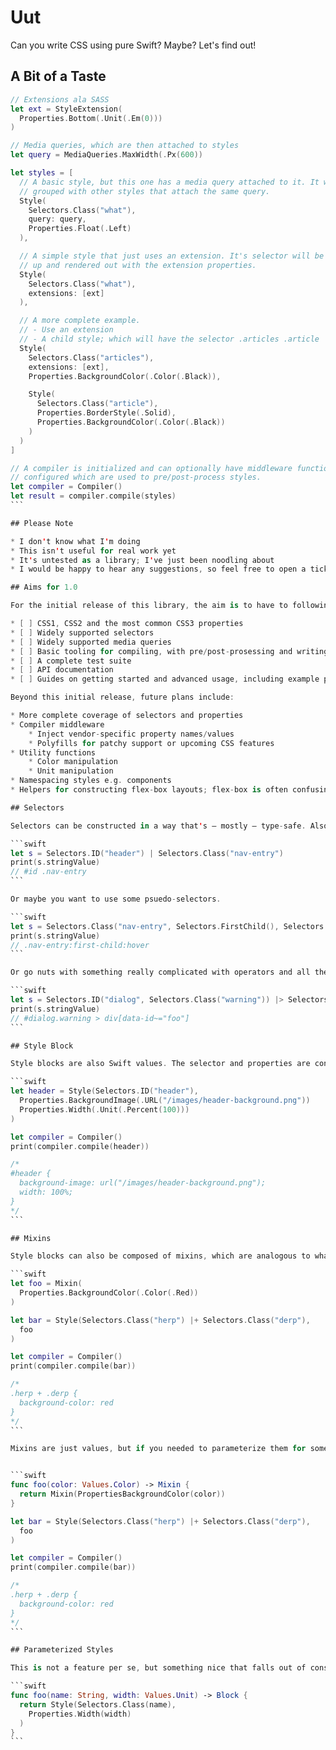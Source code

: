 # Uut

Can you write CSS using pure Swift? Maybe? Let's find out!

## A Bit of a Taste

````swift
// Extensions ala SASS
let ext = StyleExtension(
  Properties.Bottom(.Unit(.Em(0)))
)

// Media queries, which are then attached to styles
let query = MediaQueries.MaxWidth(.Px(600))

let styles = [
  // A basic style, but this one has a media query attached to it. It will be
  // grouped with other styles that attach the same query.
  Style(
    Selectors.Class("what"),
    query: query,
    Properties.Float(.Left)
  ),

  // A simple style that just uses an extension. It's selector will be hoisted
  // up and rendered out with the extension properties.
  Style(
    Selectors.Class("what"),
    extensions: [ext]
  ),

  // A more complete example.
  // - Use an extension
  // - A child style; which will have the selector .articles .article
  Style(
    Selectors.Class("articles"),
    extensions: [ext],
    Properties.BackgroundColor(.Color(.Black)),

    Style(
      Selectors.Class("article"),
      Properties.BorderStyle(.Solid),
      Properties.BackgroundColor(.Color(.Black))
    )
  )
]

// A compiler is initialized and can optionally have middleware functions
// configured which are used to pre/post-process styles.
let compiler = Compiler()
let result = compiler.compile(styles)
```

## Please Note

* I don't know what I'm doing
* This isn't useful for real work yet
* It's untested as a library; I've just been noodling about
* I would be happy to hear any suggestions, so feel free to open a ticket with comments or issues

## Aims for 1.0

For the initial release of this library, the aim is to have to following features:

* [ ] CSS1, CSS2 and the most common CSS3 properties
* [ ] Widely supported selectors
* [ ] Widely supported media queries
* [ ] Basic tooling for compiling, with pre/post-prosessing and writing to disk
* [ ] A complete test suite
* [ ] API documentation
* [ ] Guides on getting started and advanced usage, including example projects

Beyond this initial release, future plans include:

* More complete coverage of selectors and properties
* Compiler middleware
    * Inject vendor-specific property names/values
    * Polyfills for patchy support or upcoming CSS features
* Utility functions
    * Color manipulation
    * Unit manipulation
* Namespacing styles e.g. components
* Helpers for constructing flex-box layouts; flex-box is often confusing

## Selectors

Selectors can be constructed in a way that's — mostly — type-safe. Also, because the selectors are Swift values, they can be passed around as arguments to functions, stored and composed together .

```swift
let s = Selectors.ID("header") | Selectors.Class("nav-entry")
print(s.stringValue)
// #id .nav-entry
```

Or maybe you want to use some psuedo-selectors.

```swift
let s = Selectors.Class("nav-entry", Selectors.FirstChild(), Selectors.Hover())
print(s.stringValue)
// .nav-entry:first-child:hover
```

Or go nuts with something really complicated with operators and all the other exciting things in CSS selectors.

```swift
let s = Selectors.ID("dialog", Selectors.Class("warning")) |> Selectors.El(.Div, Selectors.AttrContains("data-id", "foo"))
print(s.stringValue)
// #dialog.warning > div[data-id~="foo"]
```

## Style Block

Style blocks are also Swift values. The selector and properties are constructed using structs and enums. Here is a simple example.

```swift
let header = Style(Selectors.ID("header"),
  Properties.BackgroundImage(.URL("/images/header-background.png"))
  Properties.Width(.Unit(.Percent(100)))
)

let compiler = Compiler()
print(compiler.compile(header))

/*
#header {
  background-image: url("/images/header-background.png");
  width: 100%;
}
*/
```

## Mixins

Style blocks can also be composed of mixins, which are analogous to what you see in LESS or SASS. Here is constructing and using a simple mixin.

```swift
let foo = Mixin(
  Properties.BackgroundColor(.Color(.Red))
)

let bar = Style(Selectors.Class("herp") |+ Selectors.Class("derp"),
  foo
)

let compiler = Compiler()
print(compiler.compile(bar))

/*
.herp + .derp {
  background-color: red
}
*/
```

Mixins are just values, but if you needed to parameterize them for some reason, you can wrap them in a function. Here is the same result as above, but using a function to provide the `background-color`.


```swift
func foo(color: Values.Color) -> Mixin {
  return Mixin(PropertiesBackgroundColor(color))
}

let bar = Style(Selectors.Class("herp") |+ Selectors.Class("derp"),
  foo
)

let compiler = Compiler()
print(compiler.compile(bar))

/*
.herp + .derp {
  background-color: red
}
*/
```

## Parameterized Styles

This is not a feature per se, but something nice that falls out of constructing styles with Swift values. It's very simple to parameterize whole style blocks.

```swift
func foo(name: String, width: Values.Unit) -> Block {
  return Style(Selectors.Class(name),
    Properties.Width(width)
  )
}
```
